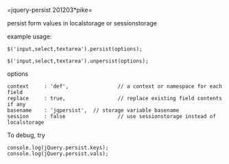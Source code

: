 =jquery-persist 201203*pike=
	
persist form values in localstorage or sessionstorage

example usage:

	$('input,select,textarea').persist(options);
	
	$('input,select,textarea').unpersist(options);
	
options

	context 	: 'def',				// a context or namespace for each field
	replace		: true,					// replace existing field contents if any
	basename	: 'jqpersist',	// storage variable basename
	session		: false					// use sessionstorage instead of localstorage


To debug, try

	console.log(jQuery.persist.keys);
	console.log(jQuery.persist.vals);
